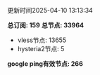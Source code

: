 更新时间2025-04-10 13:13:34

**总订阅: 159**
**总节点: 33964**
- vless节点: 13655
- hysteria2节点: 5

**google ping有效节点: 266**
